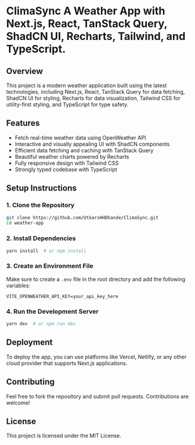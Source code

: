 # ClimaSync A Weather App with Next.js, React, TanStack Query, ShadCN UI, Recharts, Tailwind, and TypeScript.

## Overview
This project is a modern weather application built using the latest technologies, including Next.js, React, TanStack Query for data fetching, ShadCN UI for styling, Recharts for data visualization, Tailwind CSS for utility-first styling, and TypeScript for type safety.

## Features
- Fetch real-time weather data using OpenWeather API
- Interactive and visually appealing UI with ShadCN components
- Efficient data fetching and caching with TanStack Query
- Beautiful weather charts powered by Recharts
- Fully responsive design with Tailwind CSS
- Strongly typed codebase with TypeScript

## Setup Instructions

### 1. Clone the Repository
```sh
git clone https://github.com/UtkarsHHDhande/ClimaSync.git
cd weather-app
```

### 2. Install Dependencies
```sh
yarn install  # or npm install
```

### 3. Create an Environment File
Make sure to create a `.env` file in the root directory and add the following variables:
```env
VITE_OPENWEATHER_API_KEY=your_api_key_here
```

### 4. Run the Development Server
```sh
yarn dev  # or npm run dev
```

## Deployment
To deploy the app, you can use platforms like Vercel, Netlify, or any other cloud provider that supports Next.js applications.

## Contributing
Feel free to fork the repository and submit pull requests. Contributions are welcome!

## License
This project is licensed under the MIT License.

